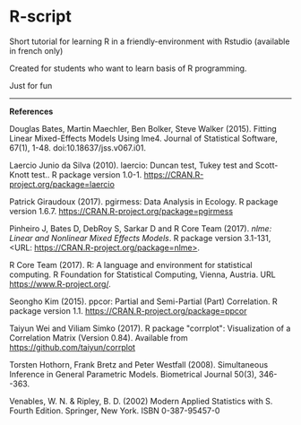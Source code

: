 # R-script

Short tutorial for learning R in a friendly-environment with Rstudio (available in french only)

Created for students who want to learn basis of R programming.

Just for fun

-------------------------------------------------------------------------------------------------

__References__

Douglas Bates, Martin Maechler, Ben Bolker, Steve Walker
  (2015). Fitting Linear Mixed-Effects Models Using lme4.
  Journal of Statistical Software, 67(1), 1-48.
  doi:10.18637/jss.v067.i01.

Laercio Junio da Silva (2010). laercio: Duncan test, Tukey
  test and Scott-Knott test.. R package version 1.0-1.
  https://CRAN.R-project.org/package=laercio

Patrick Giraudoux (2017). pgirmess: Data Analysis in
  Ecology. R package version 1.6.7.
  https://CRAN.R-project.org/package=pgirmess

Pinheiro J, Bates D, DebRoy S, Sarkar D and R Core Team
  (2017). _nlme: Linear and Nonlinear Mixed Effects Models_. R
  package version 3.1-131, <URL:
  https://CRAN.R-project.org/package=nlme>.
 
R Core Team (2017). R: A language and environment for
  statistical computing. R Foundation for Statistical
  Computing, Vienna, Austria. URL
  https://www.R-project.org/.
  
Seongho Kim (2015). ppcor: Partial and Semi-Partial (Part)
  Correlation. R package version 1.1.
  https://CRAN.R-project.org/package=ppcor
  
Taiyun Wei and Viliam Simko (2017). R package "corrplot":
  Visualization of a Correlation Matrix (Version 0.84).
  Available from https://github.com/taiyun/corrplot
  
Torsten Hothorn, Frank Bretz and Peter Westfall (2008).
  Simultaneous Inference in General Parametric Models.
  Biometrical Journal 50(3), 346--363.

Venables, W. N. & Ripley, B. D. (2002) Modern Applied
  Statistics with S. Fourth Edition. Springer, New York.
  ISBN 0-387-95457-0
